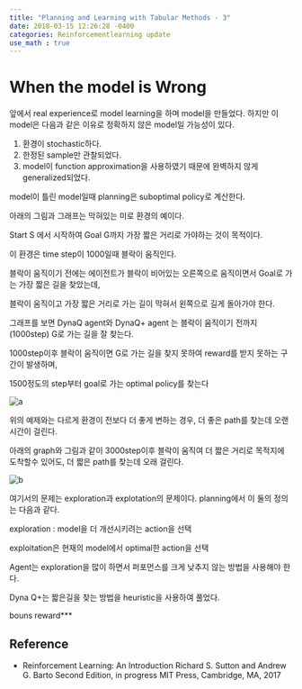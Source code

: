 ```yaml
---
title: "Planning and Learning with Tabular Methods - 3"
date: 2018-03-15 12:26:28 -0400
categories: Reinforcementlearning update
use_math : true
---
```



# When the model is Wrong 

앞에서 real experience로 model learning을 하며 model을 만들었다. 하지만 이 model은 다음과 같은 이유로 정확하지 않은 model일 가능성이 있다. 

1. 환경이 stochastic하다.
2. 한정된 sample만 관찰되었다.
3. model이 function approximation을 사용하였기 때문에 완벽하지 않게 generalized되었다. 

model이 틀린 model일때 planning은 suboptimal policy로 계산한다. 

아래의 그림과 그래프는 막혀있는 미로 환경의 예이다. 

Start S 에서 시작하여 Goal G까지 가장 짧은 거리로 가야하는 것이 목적이다. 

이 환경은 time step이 1000일때 블락이 움직인다. 

블락이 움직이기 전에는 에이전트가 블락이 비어있는 오른쪽으로 움직이면서 Goal로 가는 가장 짧은 길을 찾았는데, 

블락이 움직이고 가장 짧은 거리로 가는 길이 막혀서 왼쪽으로 길게 돌아가야 한다. 

그래프를 보면 DynaQ agent와 DynaQ+ agent 는 블락이 움직이기 전까지(1000step) G로 가는 길을 잘 찾는다.

1000step이후 블락이 움직이면 G로 가는 길을 찾지 못하여 reward를 받지 못하는 구간이 발생하며,

1500정도의 step부터 goal로 가는 optimal policy를 찾는다



![a](https://user-images.githubusercontent.com/11300712/37438204-70cf8eb8-2834-11e8-8671-37dda01970f3.JPG)

위의 예제와는 다르게 환경이 전보다 더 좋게 변하는 경우, 더 좋은 path를 찾는데 오랜시간이 걸린다. 

아래의 graph와 그림과 같이 3000step이후 블락이 움직여 더 짧은 거리로 목적지에 도착할수 있어도, 더 짧은 path를 찾는데 오래 걸린다. 


![b](https://user-images.githubusercontent.com/11300712/37438203-70a1fbce-2834-11e8-82f3-66b928a0c669.JPG)

여기서의 문제는 exploration과 explotation의 문제이다. planning에서 이 둘의 정의는 다음과 같다.

exploration : model을 더 개선시키려는 action을 선택

exploitation은 현재의 model에서 optimal한 action을 선택

Agent는 exploration을 많이 하면서 퍼포먼스를 크게 낮추지 않는 방법을 사용해야 한다. 

Dyna Q+는 짧은길을 찾는 방법을 heuristic을 사용하여 풀었다. 

bouns reward*** 






## Reference 
* Reinforcement Learning: An Introduction Richard S. Sutton and Andrew G. Barto Second Edition, in progress
MIT Press, Cambridge, MA, 2017





